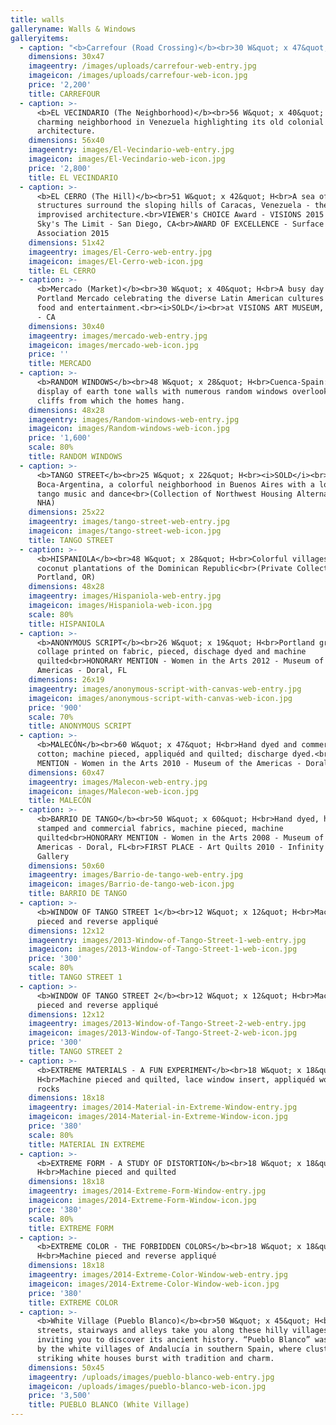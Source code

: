```yaml
---
title: walls
galleryname: Walls & Windows
galleryitems:
  - caption: "<b>Carrefour (Road Crossing)</b><br>30 W&quot; x 47&quot; H<br>Visiting France means aimless strolls through narrow and centuries old streets, viewing the old masters and modern art, savoring French cuisine, and listening to music in the squares. \rInspired by a street in the city of Lourdes, “Carrefour” could have been any other street in France."
    dimensions: 30x47
    imageentry: /images/uploads/carrefour-web-entry.jpg
    imageicon: /images/uploads/carrefour-web-icon.jpg
    price: '2,200'
    title: CARREFOUR
  - caption: >-
      <b>EL VECINDARIO (The Neighborhood)</b><br>56 W&quot; x 40&quot; H<br>A
      charming neighborhood in Venezuela highlighting its old colonial
      architecture.
    dimensions: 56x40
    imageentry: images/El-Vecindario-web-entry.jpg
    imageicon: images/El-Vecindario-web-icon.jpg
    price: '2,800'
    title: EL VECINDARIO
  - caption: >-
      <b>EL CERRO (The Hill)</b><br>51 W&quot; x 42&quot; H<br>A sea of jumbled
      structures surround the sloping hills of Caracas, Venezuela - the ultimate
      improvised architecture.<br>VIEWER's CHOICE Award - VISIONS 2015 - The
      Sky's The Limit - San Diego, CA<br>AWARD OF EXCELLENCE - Surface Design
      Association 2015
    dimensions: 51x42
    imageentry: images/El-Cerro-web-entry.jpg
    imageicon: images/El-Cerro-web-icon.jpg
    title: EL CERRO
  - caption: >-
      <b>Mercado (Market)</b><br>30 W&quot; x 40&quot; H<br>A busy day at the
      Portland Mercado celebrating the diverse Latin American cultures through
      food and entertainment.<br><i>SOLD</i><br>at VISIONS ART MUSEUM, San Diego
      - CA
    dimensions: 30x40
    imageentry: images/mercado-web-entry.jpg
    imageicon: images/mercado-web-icon.jpg
    price: ''
    title: MERCADO
  - caption: >-
      <b>RANDOM WINDOWS</b><br>48 W&quot; x 28&quot; H<br>Cuenca-Spain:  A
      display of earth tone walls with numerous random windows overlooking the
      cliffs from which the homes hang.
    dimensions: 48x28
    imageentry: images/Random-windows-web-entry.jpg
    imageicon: images/Random-windows-web-icon.jpg
    price: '1,600'
    scale: 80%
    title: RANDOM WINDOWS
  - caption: >-
      <b>TANGO STREET</b><br>25 W&quot; x 22&quot; H<br><i>SOLD</i><br>La
      Boca-Argentina, a colorful neighborhood in Buenos Aires with a love for
      tango music and dance<br>(Collection of Northwest Housing Alternatives -
      NHA)
    dimensions: 25x22
    imageentry: images/tango-street-web-entry.jpg
    imageicon: images/tango-street-web-icon.jpg
    title: TANGO STREET
  - caption: >-
      <b>HISPANIOLA</b><br>48 W&quot; x 28&quot; H<br>Colorful villages and
      coconut plantations of the Dominican Republic<br>(Private Collection,
      Portland, OR)
    dimensions: 48x28
    imageentry: images/Hispaniola-web-entry.jpg
    imageicon: images/Hispaniola-web-icon.jpg
    scale: 80%
    title: HISPANIOLA
  - caption: >-
      <b>ANONYMOUS SCRIPT</b><br>26 W&quot; x 19&quot; H<br>Portland graffitti
      collage printed on fabric, pieced, dischage dyed and machine
      quilted<br>HONORARY MENTION - Women in the Arts 2012 - Museum of the
      Americas - Doral, FL
    dimensions: 26x19
    imageentry: images/anonymous-script-with-canvas-web-entry.jpg
    imageicon: images/anonymous-script-with-canvas-web-icon.jpg
    price: '900'
    scale: 70%
    title: ANONYMOUS SCRIPT
  - caption: >-
      <b>MALECÓN</b><br>60 W&quot; x 47&quot; H<br>Hand dyed and commercial
      cotton; machine pieced, appliquéd and quilted; discharge dyed.<br>HONORARY
      MENTION - Women in the Arts 2010 - Museum of the Americas - Doral, FL
    dimensions: 60x47
    imageentry: images/Malecon-web-entry.jpg
    imageicon: images/Malecon-web-icon.jpg
    title: MALECÓN
  - caption: >-
      <b>BARRIO DE TANGO</b><br>50 W&quot; x 60&quot; H<br>Hand dyed, hand
      stamped and commercial fabrics, machine pieced, machine
      quilted<br>HONORARY MENTION - Women in the Arts 2008 - Museum of the
      Americas - Doral, FL<br>FIRST PLACE - Art Quilts 2010 - Infinity Art
      Gallery
    dimensions: 50x60
    imageentry: images/Barrio-de-tango-web-entry.jpg
    imageicon: images/Barrio-de-tango-web-icon.jpg
    title: BARRIO DE TANGO
  - caption: >-
      <b>WINDOW OF TANGO STREET 1</b><br>12 W&quot; x 12&quot; H<br>Machine
      pieced and reverse appliqué
    dimensions: 12x12
    imageentry: images/2013-Window-of-Tango-Street-1-web-entry.jpg
    imageicon: images/2013-Window-of-Tango-Street-1-web-icon.jpg
    price: '300'
    scale: 80%
    title: TANGO STREET 1
  - caption: >-
      <b>WINDOW OF TANGO STREET 2</b><br>12 W&quot; x 12&quot; H<br>Machine
      pieced and reverse appliqué
    dimensions: 12x12
    imageentry: images/2013-Window-of-Tango-Street-2-web-entry.jpg
    imageicon: images/2013-Window-of-Tango-Street-2-web-icon.jpg
    price: '300'
    title: TANGO STREET 2
  - caption: >-
      <b>EXTREME MATERIALS - A FUN EXPERIMENT</b><br>18 W&quot; x 18&quot;
      H<br>Machine pieced and quilted, lace window insert, appliquéd wood and
      rocks
    dimensions: 18x18
    imageentry: images/2014-Material-in-Extreme-Window-entry.jpg
    imageicon: images/2014-Material-in-Extreme-Window-icon.jpg
    price: '380'
    scale: 80%
    title: MATERIAL IN EXTREME
  - caption: >-
      <b>EXTREME FORM - A STUDY OF DISTORTION</b><br>18 W&quot; x 18&quot;
      H<br>Machine pieced and quilted
    dimensions: 18x18
    imageentry: images/2014-Extreme-Form-Window-entry.jpg
    imageicon: images/2014-Extreme-Form-Window-icon.jpg
    price: '380'
    scale: 80%
    title: EXTREME FORM
  - caption: >-
      <b>EXTREME COLOR - THE FORBIDDEN COLORS</b><br>18 W&quot; x 18&quot;
      H<br>Machine pieced and reverse appliqué
    dimensions: 18x18
    imageentry: images/2014-Extreme-Color-Window-web-entry.jpg
    imageicon: images/2014-Extreme-Color-Window-web-icon.jpg
    price: '380'
    title: EXTREME COLOR
  - caption: >-
      <b>White Village (Pueblo Blanco)</b><br>50 W&quot; x 45&quot; H<br>Narrow
      streets, stairways and alleys take you along these hilly villages in Spain
      inviting you to discover its ancient history. “Pueblo Blanco” was inspired
      by the white villages of Andalucía in southern Spain, where clusters of
      striking white houses burst with tradition and charm.
    dimensions: 50x45
    imageentry: /uploads/images/pueblo-blanco-web-entry.jpg
    imageicon: /uploads/images/pueblo-blanco-web-icon.jpg
    price: '3,500'
    title: PUEBLO BLANCO (White Village)
---
```


